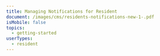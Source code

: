 ```yaml
---
title: Managing Notifications for Resident
document: /images/cms/residents-notifications-new-1-.pdf
isMobile: false
topics:
  - getting-started
userTypes:
  - resident
---
```

